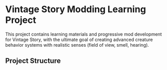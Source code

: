 ﻿# Vintage Story Modding Learning Project

This project contains learning materials and progressive mod development for Vintage Story, with the ultimate goal of creating advanced creature behavior systems with realistic senses (field of view, smell, hearing).

## Project Structure
